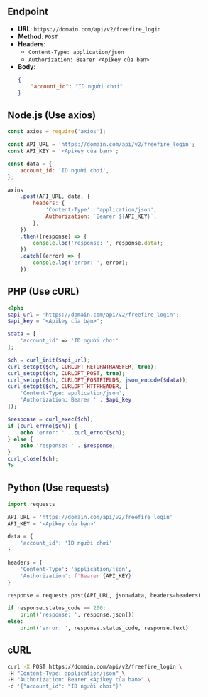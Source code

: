 ## Endpoint

-   **URL**: `https://domain.com/api/v2/freefire_login`
-   **Method**: `POST`
-   **Headers**:
    -   `Content-Type: application/json`
    -   `Authorization: Bearer <Apikey của bạn>`
-   **Body**:
    ```json
    {
        "account_id": "ID người chơi"
    }
    ```

## Node.js (Use axios)

```javascript
const axios = require('axios');

const API_URL = 'https://domain.com/api/v2/freefire_login';
const API_KEY = '<Apikey của bạn>';

const data = {
    account_id: 'ID người chơi',
};

axios
    .post(API_URL, data, {
        headers: {
            'Content-Type': 'application/json',
            Authorization: `Bearer ${API_KEY}`,
        },
    })
    .then((response) => {
        console.log('response: ', response.data);
    })
    .catch((error) => {
        console.log('error: ', error);
    });
```

## PHP (Use cURL)

```php
<?php
$api_url = 'https://domain.com/api/v2/freefire_login';
$api_key = '<Apikey của bạn>';

$data = [
    'account_id' => 'ID người chơi'
];

$ch = curl_init($api_url);
curl_setopt($ch, CURLOPT_RETURNTRANSFER, true);
curl_setopt($ch, CURLOPT_POST, true);
curl_setopt($ch, CURLOPT_POSTFIELDS, json_encode($data));
curl_setopt($ch, CURLOPT_HTTPHEADER, [
    'Content-Type: application/json',
    'Authorization: Bearer ' . $api_key
]);

$response = curl_exec($ch);
if (curl_errno($ch)) {
    echo 'error: ' . curl_error($ch);
} else {
    echo 'response: ' . $response;
}
curl_close($ch);
?>
```

## Python (Use requests)

```python
import requests

API_URL = 'https://domain.com/api/v2/freefire_login'
API_KEY = '<Apikey của bạn>'

data = {
    'account_id': 'ID người chơi'
}

headers = {
    'Content-Type': 'application/json',
    'Authorization': f'Bearer {API_KEY}'
}

response = requests.post(API_URL, json=data, headers=headers)

if response.status_code == 200:
    print('response: ', response.json())
else:
    print('error: ', response.status_code, response.text)
```

## cURL

```bash
curl -X POST https://domain.com/api/v2/freefire_login \
-H "Content-Type: application/json" \
-H "Authorization: Bearer <Apikey của bạn>" \
-d '{"account_id": "ID người chơi"}'
```
